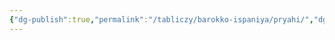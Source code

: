 ```yaml
---
{"dg-publish":true,"permalink":"/tabliczy/barokko-ispaniya/pryahi/","dgPassFrontmatter":true}
---
```



